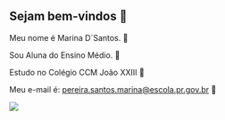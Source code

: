 ## Sejam bem-vindos 🤍


Meu nome é Marina D´Santos. 🤍

Sou Aluna do Ensino Médio. 🤍

Estudo no Colégio CCM João XXIII 🤍

Meu e-mail é: pereira.santos.marina@escola.pr.gov.br 🤍

![](https://media1.tenor.com/m/TmJWz4ZkSfQAAAAC/claire-dancing.gif)
